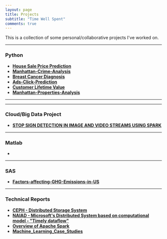 ```yaml
---
layout: page
title: Projects
subtitle: "Time Well Spent"
comments: true
---
```


This is a collection of some personal/collaborative projects I've worked on.

---
### Python

-  **[House Sale Price Prediction](https://github.com/rahulraghatate/Housing-Sale-Price-Prediction/blob/master/House%20Prices%20V2.ipynb)** 
-  **[Manhattan-Crime-Analysis](https://github.com/rahulraghatate/Manhattan-Crime-Analysis/blob/master/Manhattan%2BCrime%2BAnalysis_v2.ipynb)**
-  **[Breast Cancer Diagnosis](https://github.com/rahulraghatate/Predictive-Analysis-Model-for-Breast-Cancer-Diagnosis)** 
-  **[Ads-Click-Prediction](https://github.com/rahulraghatate/Ads-Click-Prediction)**
-  **[Customer Lifetime Value](https://github.com/rahulraghatate/code-challenge/tree/master/src)**
-  **[Manhattan-Properties-Analysis](https://github.com/rahulraghatate/Manhattan-Properties-Sale-Analysis)**

---

---

### Cloud/Big Data Project
- **[STOP SIGN DETECTION IN IMAGE AND VIDEO STREAMS USING SPARK](https://github.com/cloudmesh/cloudmesh.street)**

---

### Matlab

-

---

### SAS

- **[Factors-affecting-GHG-Emissions-in-US](https://github.com/rahulraghatate/Factors-affecting-GHG-Emissions-in-US)**

---

### Technical Reports

- **[CEPH - Distributed Storage System](https://github.com/rahulraghatate/sp17-i524/blob/master/paper1/S17-IR-2026/report.pdf)**
- **[NAIAD - Microsoft's Distributed System based on computational model - "Timely dataflow"](https://github.com/rahulraghatate/sp17-i524/blob/master/paper2/S17-IR-2026/report.pdf)**
- **[Overview of Apache Spark](https://github.com/rahulraghatate/sp17-i524/blob/master/paper2/S17-IR-2006/report.pdf)**
- **[Machine_Learning_Case_Studies](https://github.com/rahulraghatate/Technical-Reports-Case-Studies/blob/master/Machine_Learning_Case_Study_Report.pdf)**
